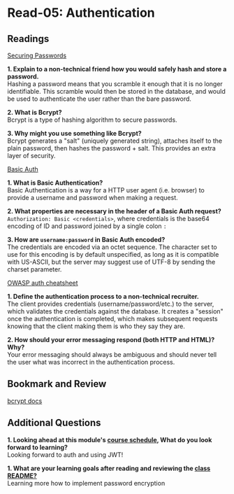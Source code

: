# Read-05: Authentication

## Readings

[Securing Passwords](https://thehackernews.com/2014/04/securing-passwords-with-bcrypt-hashing.html)

**1. Explain to a non-technical friend how you would safely hash and store a password.**  
  Hashing a password means that you scramble it enough that it is no longer identifiable.  This scramble would then be stored in the database, and would be used to authenticate the user rather than the bare password.

**2. What is Bcrypt?**  
Bcrypt is a type of hashing algorithm to secure passwords.

**3. Why might you use something like Bcrypt?**  
Bcrypt generates a "salt" (uniquely generated string), attaches itself to the plain password, then hashes the password + salt.  This provides an extra layer of security.

[Basic Auth](https://en.wikipedia.org/wiki/Basic_access_authentication)

**1. What is Basic Authentication?**  
Basic Authentication is a way for a HTTP user agent (i.e. browser) to provide a username and password when making a request.

**2. What properties are necessary in the header of a Basic Auth request?**  
`Authorization: Basic <credentials>`, where credentials is the base64 encoding of ID and password joined by a single colon `:`

**3. How are `username:password` in Basic Auth encoded?**  
The credentials are encoded via an octet sequence. The character set to use for this encoding is by default unspecified, as long as it is compatible with US-ASCII, but the server may suggest use of UTF-8 by sending the charset parameter.

[OWASP auth cheatsheet](https://www.owasp.org/index.php/Authentication_Cheat_Sheet)

**1. Define the authentication process to a non-technical recruiter.**  
The client provides credentials (username/password/etc.) to the server, which validates the credentials against the database.  It creates a "session" once the authentication is completed, which makes subsequent requests knowing that the client making them is who they say they are.

**2. How should your error messaging respond (both HTTP and HTML)?  Why?**  
Your error messaging should always be ambiguous and should never tell the user what was incorrect in the authentication process.

## Bookmark and Review

[bcrypt docs](https://www.npmjs.com/package/bcrypt)

## Additional Questions

**1. Looking ahead at this module's [course schedule](../#module-2), What do you look forward to learning?**  
Looking forward to auth and using JWT!

**1. What are your learning goals after reading and reviewing the [class README?](./)**  
Learning more how to implement password encryption